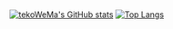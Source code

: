 ### 

<!--
**tekoWeMa/tekoWeMa** is a ✨ _special_ ✨ repository because its `README.md` (this file) appears on your GitHub profile.

Here are some ideas to get you started:

- 🔭 I’m currently working on ...
- 🌱 I’m currently learning ...
- 👯 I’m looking to collaborate on ...
- 🤔 I’m looking for help with ...
- 💬 Ask me about ...
- 📫 How to reach me: ...
- 😄 Pronouns: ...
- ⚡ Fun fact: ...
-->

[![tekoWeMa's GitHub stats](https://github-readme-stats.vercel.app/api?username=tekoWeMa)](https://github.com/anuraghazra/github-readme-stats)
[![Top Langs](https://github-readme-stats.vercel.app/api/top-langs/?username=tekoWeMa&layout=compact&langs_count=8)](https://github.com/anuraghazra/github-readme-stats)

